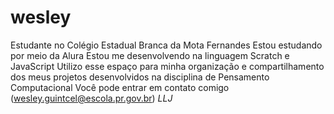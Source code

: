 # wesley

Estudante no Colégio Estadual Branca da Mota Fernandes
Estou estudando por meio da Alura
Estou me desenvolvendo na linguagem Scratch e JavaScript
Utilizo esse espaço para minha organização e compartilhamento dos meus projetos desenvolvidos na disciplina de Pensamento Computacional
Você pode entrar em contato comigo (wesley.guintcel@escola.pr.gov.br)
_LLJ_
